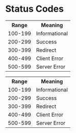 # Status Codes

<div class="row">
  <div class="cell-3">
    <table>
      <tr>
        <th>Range</th>
        <th>Meaning</th>
      </tr>
      <tr>
        <td>100-199</td>
        <td>Informational</td>
      </tr>
      <tr>
        <td>200-299</td>
        <td>Success</td>
      </tr>
      <tr>
        <td>300-399</td>
        <td>Redirect</td>
      </tr>
      <tr>
        <td>400-499</td>
        <td>Client Error</td>
      </tr>
      <tr>
        <td>500-599</td>
        <td>Server Error</td>
      </tr>
    </table>
  </div>
  <div class="cell-3">
    <table>
      <tr>
        <th>Range</th>
        <th>Meaning</th>
      </tr>
      <tr>
        <td>100-199</td>
        <td>Informational</td>
      </tr>
      <tr>
        <td>200-299</td>
        <td>Success</td>
      </tr>
      <tr>
        <td>300-399</td>
        <td>Redirect</td>
      </tr>
      <tr>
        <td>400-499</td>
        <td>Client Error</td>
      </tr>
      <tr>
        <td>500-599</td>
        <td>Server Error</td>
      </tr>
    </table>
  </div>
</div>

